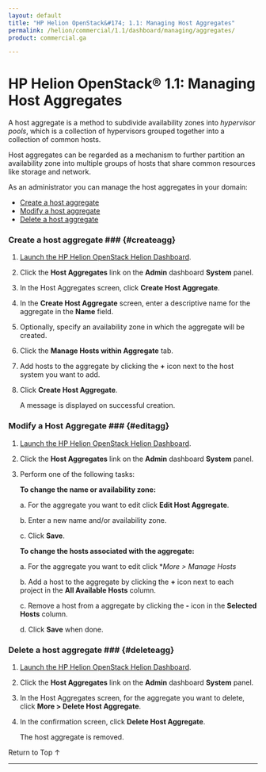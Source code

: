 ```yaml
---
layout: default
title: "HP Helion OpenStack&#174; 1.1: Managing Host Aggregates"
permalink: /helion/commercial/1.1/dashboard/managing/aggregates/
product: commercial.ga

---
```

<!--PUBLISHED-->

<script>

function PageRefresh {
onLoad="window.refresh"
}

PageRefresh();

</script>

<!--
<p style="font-size: small;"> <a href="/helion/commercial/1.1/ga1/install/">&#9664; PREV</a> | <a href="/helion/commercial/1.1/ga1/install-overview/">&#9650; UP</a> | <a href="/helion/commercial/1.1/ga1/">NEXT &#9654;</a></p> 
-->

# HP Helion OpenStack&#174; 1.1: Managing Host Aggregates

A host aggregate is a method to subdivide availability zones into *hypervisor pools*, which is a collection of hypervisors grouped together into a collection of common hosts.

Host aggregates can be regarded as a mechanism to further partition an availability zone into multiple groups of hosts that share common resources like storage and network.

As an administrator you can manage the host aggregates in your domain:

* [Create a host aggregate](#createagg)
* [Modify a host aggregate](#editagg)
* [Delete a host aggregate](#deleteagg)

### Create a host aggregate ### {#createagg}

1. [Launch the HP Helion OpenStack Helion Dashboard](/helion/openstack/1.1/dashboard/login/).

2. Click the **Host Aggregates** link on the **Admin** dashboard **System** panel.

3. In the Host Aggregates screen, click **Create Host Aggregate**.

4. In the **Create Host Aggregate** screen, enter a descriptive name for the aggregate in the **Name** field.

5. Optionally, specify an availability zone in which the aggregate will be created.

6. Click the **Manage Hosts within Aggregate** tab.
 
7. Add hosts to the aggregate by clicking the **+** icon next to the host system you want to add.

8. Click **Create Host Aggregate**.

	A message is displayed on successful creation.

### Modify a Host Aggregate ### {#editagg}

1. [Launch the HP Helion OpenStack Helion Dashboard](/helion/openstack/1.1/dashboard/login/).

2. Click the **Host Aggregates** link on the **Admin** dashboard **System** panel.

3. Perform one of the following tasks:

	**To change the name or availability zone:**

	a. For the aggregate you want to edit click **Edit Host Aggregate**.

	b. Enter a new name and/or availability zone.

	c. Click **Save**.

	**To change the hosts associated with the aggregate:**

	a. For the aggregate you want to edit click **More &gt; Manage Hosts*

	b. Add a host to the aggregate by clicking the **+** icon next to each project in the **All Available Hosts** column.

	c. Remove a host from a aggregate by clicking the **-** icon in the **Selected Hosts** column.

	d. Click **Save** when done.

### Delete a host aggregate ### {#deleteagg}

1. [Launch the HP Helion OpenStack Helion Dashboard](/helion/openstack/1.1/dashboard/login/).

2. Click the **Host Aggregates** link on the **Admin** dashboard **System** panel.

3. In the Host Aggregates screen, for the aggregate you want to delete, click **More &gt; Delete Host Aggregate**.

4. In the confirmation screen, click **Delete Host Aggregate**.

	The host aggregate is removed.

<p><a href="#top" style="padding:14px 0px 14px 0px; text-decoration: none;"> Return to Top &#8593; </a></p>


----
